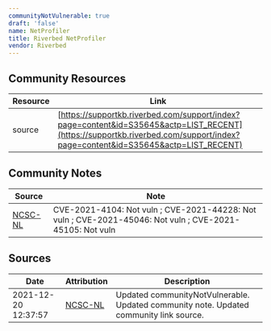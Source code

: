 ```yaml
---
communityNotVulnerable: true
draft: 'false'
name: NetProfiler
title: Riverbed NetProfiler
vendor: Riverbed
---
```



## Community Resources
| Resource | Link |
| --- | --- |
| source | [https://supportkb.riverbed.com/support/index?page=content&id=S35645&actp=LIST_RECENT](https://supportkb.riverbed.com/support/index?page=content&id=S35645&actp=LIST_RECENT) |

## Community Notes
| Source | Note |
| --- | --- |
| [NCSC-NL](https://github.com/NCSC-NL/log4shell/blob/main/software/README.md) | CVE-2021-4104: Not vuln ; CVE-2021-44228: Not vuln ; CVE-2021-45046: Not vuln ; CVE-2021-45105: Not vuln </ul> |

## Sources
| Date | Attribution | Description |
| --- | --- | --- |
| 2021-12-20 12:37:57 | [NCSC-NL](https://github.com/NCSC-NL/log4shell/blob/main/software/README.md) | Updated communityNotVulnerable. Updated community note. Updated community link source.  |

